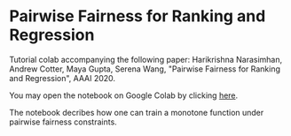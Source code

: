 # Pairwise Fairness for Ranking and Regression

Tutorial colab accompanying the following paper:
Harikrishna Narasimhan, Andrew Cotter, Maya Gupta, Serena Wang, "Pairwise Fairness for Ranking and Regression", AAAI 2020.

You may open the notebook on Google Colab by clicking <a href="https://colab.research.google.com/github/google-research/google-research/blob/master/pairwise_fairness/monotone.ipynb">here</a>.

The notebook decribes how one can train a monotone function under pairwise fairness constraints.

